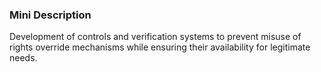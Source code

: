### Mini Description

Development of controls and verification systems to prevent misuse of rights override mechanisms while ensuring their availability for legitimate needs.
